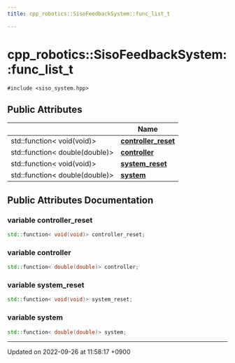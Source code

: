 ```yaml
---
title: cpp_robotics::SisoFeedbackSystem::func_list_t

---
```


# cpp_robotics::SisoFeedbackSystem::func_list_t






`#include <siso_system.hpp>`

## Public Attributes

|                | Name           |
| -------------- | -------------- |
| std::function< void(void)> | **[controller_reset](/cpp_robotics/doxybook/Classes/structcpp__robotics_1_1SisoFeedbackSystem_1_1func__list__t/#variable-controller-reset)**  |
| std::function< double(double)> | **[controller](/cpp_robotics/doxybook/Classes/structcpp__robotics_1_1SisoFeedbackSystem_1_1func__list__t/#variable-controller)**  |
| std::function< void(void)> | **[system_reset](/cpp_robotics/doxybook/Classes/structcpp__robotics_1_1SisoFeedbackSystem_1_1func__list__t/#variable-system-reset)**  |
| std::function< double(double)> | **[system](/cpp_robotics/doxybook/Classes/structcpp__robotics_1_1SisoFeedbackSystem_1_1func__list__t/#variable-system)**  |

## Public Attributes Documentation

### variable controller_reset

```cpp
std::function< void(void)> controller_reset;
```


### variable controller

```cpp
std::function< double(double)> controller;
```


### variable system_reset

```cpp
std::function< void(void)> system_reset;
```


### variable system

```cpp
std::function< double(double)> system;
```


-------------------------------

Updated on 2022-09-26 at 11:58:17 +0900